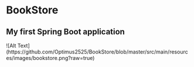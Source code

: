 <H1>BookStore</H1>
<H2>My first Spring Boot application</H2>
![Alt Text](https://github.com/Optimus2525/BookStore/blob/master/src/main/resources/images/bookstore.png?raw=true)
